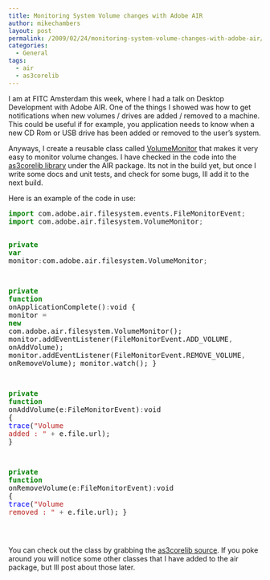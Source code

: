 ```yaml
---
title: Monitoring System Volume changes with Adobe AIR
author: mikechambers
layout: post
permalink: /2009/02/24/monitoring-system-volume-changes-with-adobe-air/
categories:
  - General
tags:
  - air
  - as3corelib
---
```



I am at FITC Amsterdam this week, where I had a talk on Desktop Development with Adobe AIR. One of the things I showed was how to get notifications when new volumes / drives are added / removed to a machine. This could be useful if for example, you application needs to know when a new CD Rom or USB drive has been added or removed to the user&#8217;s system.  
<!--more-->

  
Anyways, I create a reusable class called [VolumeMonitor][1] that makes it very easy to monitor volume changes. I have checked in the code into the [as3corelib library][2] under the AIR package. Its not in the build yet, but once I write some docs and unit tests, and check for some bugs, Ill add it to the next build.

Here is an example of the code in use:

<div class="highlight">
  <pre><span style="color: #008000; font-weight: bold">import</span> com.adobe.air.filesystem.events.FileMonitorEvent<span style="color: #666666">;</span>
<span style="color: #008000; font-weight: bold">import</span> com.adobe.air.filesystem.VolumeMonitor<span style="color: #666666">;</span>

<span style="color: #008000; font-weight: bold">private</span> <span style="color: #008000; font-weight: bold">var</span> monitor<span style="color: #666666">:</span>com.adobe.air.filesystem.VolumeMonitor<span style="color: #666666">;</span>

<span style="color: #008000; font-weight: bold">private</span> <span style="color: #008000; font-weight: bold">function</span> onApplicationComplete()<span style="color: #666666">:</span>void
{
	monitor <span style="color: #666666">=</span> <span style="color: #008000; font-weight: bold">new</span> com.adobe.air.filesystem.VolumeMonitor();
	monitor.addEventListener(FileMonitorEvent.ADD_VOLUME<span style="color: #666666">,</span> onAddVolume);
	monitor.addEventListener(FileMonitorEvent.REMOVE_VOLUME<span style="color: #666666">,</span> onRemoveVolume);
	monitor.watch();
}

<span style="color: #008000; font-weight: bold">private</span> <span style="color: #008000; font-weight: bold">function</span> onAddVolume(e<span style="color: #666666">:</span>FileMonitorEvent)<span style="color: #666666">:</span>void
{
	<span style="color: #0000FF">trace</span>(<span style="color: #BA2121">"Volume added : "</span> <span style="color: #666666">+</span> e.file.url);
}

<span style="color: #008000; font-weight: bold">private</span> <span style="color: #008000; font-weight: bold">function</span> onRemoveVolume(e<span style="color: #666666">:</span>FileMonitorEvent)<span style="color: #666666">:</span>void
{
	<span style="color: #0000FF">trace</span>(<span style="color: #BA2121">"Volume removed : "</span> <span style="color: #666666">+</span> e.file.url);
}
</pre>
</div>

&nbsp;

You can check out the class by grabbing the [as3corelib source][3]. If you poke around you will notice some other classes that I have added to the air package, but Ill post about those later.

 [1]: http://code.google.com/p/as3corelib/source/browse/trunk/src/com/adobe/air/filesystem/VolumeMonitor.as
 [2]: http://code.google.com/p/as3corelib/
 [3]: http://code.google.com/p/as3corelib/source/checkout